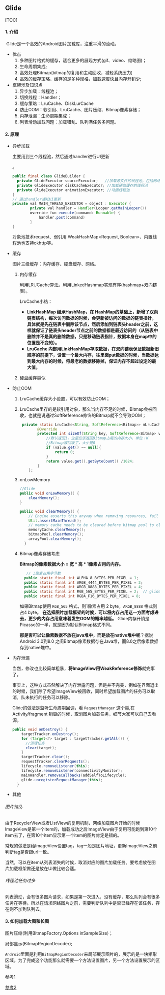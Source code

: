 ## Glide

[TOC]

#### 1. 介绍

​	Glide是一个高效的Android图片加载库，注重平滑的滚动。

- 优点
  1. 多种图片格式的缓存，适合更多的展现方式(gif、video、缩略图)；
  2. 生命周期集成;
  3. 高效处理Bitmap(bitmap的复用和主动回收，减轻系统压力)
  4. 高效的缓存策略，缓存的是多种规格，加载速度快且内存开销少;
- 框架涉及知识点
  1. 异步加载：线程池；
  2. 切换线程：Handler；
  3. 缓存策略：LruCache、DiskLurCache
  4. 防止OOM：软引用、LruCache、图片压缩、Bitmap像素存储；
  5. 内存泄漏：生命周期集成；
  6. 列表滑动加载问题：加载错乱、队列满任务多问题。

#### 2. 原理

- 异步加载

  主要用到三个线程池，然后通过handler进行UI更新

  。

  ```java
  public final class GlideBuilder {
    private GlideExecutor sourceExecutor;   //加载源文件的线程池，包括网络加载
    private GlideExecutor diskCacheExecutor; //加载硬盘缓存的线程池
    private GlideExecutor animationExecutor; //动画线程池
  }
  // 通过handler通知UI更新
  private val MAIN_THREAD_EXECUTOR = object : Executor {
          private val handler = Handler(Looper.getMainLooper())
          override fun execute(command: Runnable) {
              handler.post(command)
          }
  }
  ```

  对象池技术request、弱引用 WeakHashMap<Request, Boolean>、内置线程池也支持okhttp等。

- 缓存

  图片三级缓存：内存缓存、硬盘缓存、网络。

  1. 内存缓存

     利用LRUCache算法。利用LinkedHashmap实现有序(hashmap+双向链表)。

     LruCache小结：

     - **LinkHashMap 继承HashMap，在 HashMap的基础上，新增了双向链表结构，每次访问数据的时候，会更新被访问的数据的链表指针，具体就是先在链表中删除该节点，然后添加到链表头header之前，这样就保证了链表头header节点之前的数据都是最近访问的（从链表中删除并不是真的删除数据，只是移动链表指针，数据本身在map中的位置是不变的）。**
     - **LruCache 内部用LinkHashMap存取数据，在双向链表保证数据新旧顺序的前提下，设置一个最大内存，往里面put数据的时候，当数据达到最大内存的时候，将最老的数据移除掉，保证内存不超过设定的最大值。**

  2. 硬盘缓存类似

- 防止OOM

  1. LruCache缓存大小设置，可以有效防止OOM；

  2. LruCache里存的是软引用对象，那么当内存不足的时候，Bitmap会被回收，也就是说通过SoftReference修饰的Bitmap就不会导致OOM；

     ```java
      private static LruCache<String, SoftReference<Bitmap>> mLruCache = new LruCache<String, SoftReference<Bitmap>>(10 * 1024){
             @Override
             protected int sizeOf(String key, SoftReference<Bitmap> value) {
                 //默认返回1，这里应该返回Bitmap占用的内存大小，单位：K
                 //Bitmap被回收了，大小是0
                 if (value.get() == null){
                     return 0;
                 }
                 return value.get().getByteCount() /1024;
             }
         };
     ```

  3. onLowMemory

     ```java
     //Glide
     public void onLowMemory() {
         clearMemory();
     }
     
     public void clearMemory() {
         // Engine asserts this anyway when removing resources, fail faster and consistently
         Util.assertMainThread();
         // memory cache needs to be cleared before bitmap pool to clear re-pooled Bitmaps too. See #687.
         memoryCache.clearMemory();
         bitmapPool.clearMemory();
         arrayPool.clearMemory();
       }
     ```

  4. Bitmap像素存储考虑

      **Bitmap的像素数据大小 = 宽 \* 高 \* 1像素占用的内存。**

     ```java
     	// 1像素占用字节数
       public static final int ALPHA_8_BYTES_PER_PIXEL = 1;
       public static final int ARGB_4444_BYTES_PER_PIXEL = 2;
       public static final int ARGB_8888_BYTES_PER_PIXEL = 4;
       public static final int RGB_565_BYTES_PER_PIXEL = 2;  // glide
       public static final int RGBA_F16_BYTES_PER_PIXEL = 8;
     ```

     如果Bitmap使用 `RGB_565` 格式，则1像素占用 2 byte，`ARGB_8888` 格式则占4 byte。
      **在选择图片加载框架的时候，可以将内存占用这一方面考虑进去，更少的内存占用意味着发生OOM的概率越低。** Glide内存开销是Picasso的一半，就是因为默认Bitmap格式不同。

     **那是否可以让像素数据不放在java堆中，而是放在native堆中呢**？据说Android 3.0到8.0 之间Bitmap像素数据存在Java堆，而8.0之后像素数据存到native堆中。

- 内存泄漏

  当然，修改也比较简单粗暴，**将ImageView用WeakReference修饰**就完事了。

  事实上，这种方式虽然解决了内存泄露问题，但是并不完美，例如在界面退出的时候，我们除了希望ImageView被回收，同时希望加载图片的任务可以取消，队未执行的任务可以移除。

  Glide的做法是监听生命周期回调，看 `RequestManager` 这个类,在Activity/fragment 销毁的时候，取消图片加载任务，细节大家可以自己去看源。

  ```java
  public void onDestroy() {
      targetTracker.onDestroy();
      for (Target<?> target : targetTracker.getAll()) {
        //清理任务
        clear(target);
      }
      targetTracker.clear();
      requestTracker.clearRequests();
      lifecycle.removeListener(this);
      lifecycle.removeListener(connectivityMonitor);
      mainHandler.removeCallbacks(addSelfToLifecycle);
      glide.unregisterRequestManager(this);
    }
  ```

  

- 其他

###### 图片错乱

由于RecyclerView或者LIstView的复用机制，网络加载图片开始的时候ImageView是第一个item的，加载成功之后ImageView由于复用可能跑到第10个item去了，在第10个item显示第一个item的图片肯定是错的。

常规的做法是给ImageView设置tag，tag一般是图片地址，更新ImageView之前判断tag是否跟url一致。

当然，可以在item从列表消失的时候，取消对应的图片加载任务。要考虑放在图片加载框架做还是放在UI做比较合适。

###### 线程池任务过多

列表滑动，会有很多图片请求，如果是第一次进入，没有缓存，那么队列会有很多任务在等待。所以在请求网络图片之前，需要判断队列中是否已经存在该任务，存在则不加到队列去。

#### 3. 如何加载大图和长图

图片压缩(利用BitmapFactory.Options inSampleSize)；

局部显示(BitmapRegionDecoder);

`Android`里面是利用`BitmapRegionDecoder`来局部展示图片的，展示的是一块矩形区域。为了完成这个功能那么就需要一个方法设置图片，另一个方法设置展示的区域。



[参考1](https://juejin.im/post/5dbeda27e51d452a161e00c8)

[参考2](https://muyangmin.github.io/glide-docs-cn/int/okhttp3.html)

